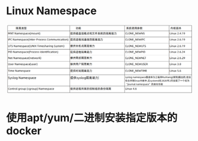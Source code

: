 # Linux Namespace

![image-20221016231013667](https://github.com/donglihuoguo523/operator/blob/main/assets/image-20221016231013667.png)

# 使用apt/yum/二进制安装指定版本的docker

